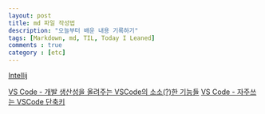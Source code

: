 ```yaml
---
layout: post
title: md 파일 작성법
description: "오늘부터 배운 내용 기록하기"
tags: [Markdown, md, TIL, Today I Leaned]
comments : true
category : [etc]
---
```


[Intellij](https://gmlwjd9405.github.io/2019/05/21/intellij-shortkey.html)

[VS Code - 개발 생산성을 올려주는 VSCode의 소소(?)한 기능들](https://www.vobour.com/%EA%B0%9C%EB%B0%9C-%EC%83%9D%EC%82%B0%EC%84%B1%EC%9D%84-%EC%98%AC%EB%A0%A4%EC%A3%BC%EB%8A%94-vscode%EC%9D%98-%EC%86%8C%EC%86%8C-%ED%95%9C-%EA%B8%B0%EB%8A%A5%EB%93%A4)
[VS Code - 자주쓰는 VSCode 단축키](https://sub0709.tistory.com/58)


